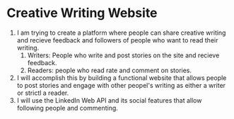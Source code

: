 # Creative Writing Website

1. I am trying to create a platform where people can share creative writing and recieve feedback and followers of people who want to read their writing.
    1. Writers: People who write and post stories on the site and recieve feedback. 
    1. Readers: people who read rate and comment on stories.
1. I will accomplish this by building a functional website that allows people to post stories and engage with other peopel's writing as either a writer or strictl a reader.
1. I will use the LinkedIn Web API and its social features that allow following people and commenting.
